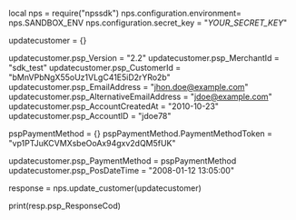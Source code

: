 local nps = require("npssdk")
nps.configuration.environment= nps.SANDBOX_ENV
nps.configuration.secret_key = "_YOUR_SECRET_KEY_"


updatecustomer = {}

updatecustomer.psp_Version = "2.2"
updatecustomer.psp_MerchantId = "sdk_test"
updatecustomer.psp_CustomerId = "bMnVPbNgX55oUz1VLgC41E5iD2rYRo2b"
updatecustomer.psp_EmailAddress = "jhon.doe@example.com"
updatecustomer.psp_AlternativeEmailAddress = "jdoe@example.com"
updatecustomer.psp_AccountCreatedAt = "2010-10-23"
updatecustomer.psp_AccountID = "jdoe78"

pspPaymentMethod = {}
pspPaymentMethod.PaymentMethodToken = "vp1PTJuKCVMXsbeOoAx94gxv2dQM5fUK"

updatecustomer.psp_PaymentMethod = pspPaymentMethod
updatecustomer.psp_PosDateTime = "2008-01-12 13:05:00"

response = nps.update_customer(updatecustomer)

print(resp.psp_ResponseCod)

